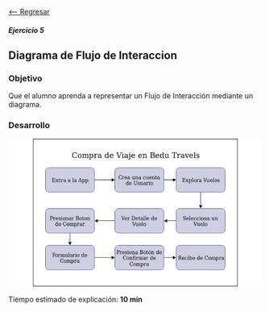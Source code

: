 [<-- Regresar](../)

##### Ejercicio 5

## Diagrama de Flujo de Interaccion

### Objetivo 

Que el alumno aprenda a representar un Flujo de Interacción mediante un diagrama.

### Desarrollo

![](../assets/diagrama-flujo-bedu-travels.jpg)

Tiempo estimado de explicación: **10 min**